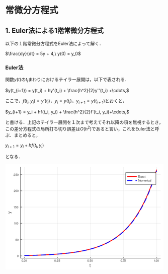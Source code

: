 # 常微分方程式

## 1. Euler法による1階常微分方程式
以下の１階常微分方程式をEuler法によって解く．

$\frac{dy}{dt} = 5y + 4,\ y(0) = y_0$

### Euler法
関数$y(t)$の$t_i$まわりにおけるテイラー展開は，以下で表される．

$y(t_{i+1}) = y(t_i) + hy'(t_i) + \frac{h^2}{2}y''(t_i) +\cdots,$

ここで，$f(t_i, y_i) = y'(t_i)$，$y_i = y(t_i)$，$y_{i+1} = y(t_{i+1})$とおくと，

$y_{i+1} = y_i + hf(t_i, y_i) + \frac{h^2}{2}f'(t_i, y_i)+\cdots,$

と書ける．上記のテイラー展開を１次まで考えてそれ以降の項を無視するとき，この差分方程式の局所打ち切り誤差は$O(h^2)$であると言い，これをEuler法と呼ぶ．まとめると，

$y_{i+1} = y_i + hf(t_i, y_i)$

となる．

![](1st_order_euler.png)